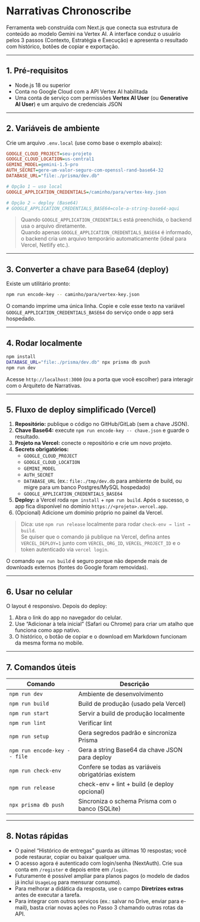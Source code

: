 # Narrativas Chronoscribe

Ferramenta web construída com Next.js que conecta sua estrutura de conteúdo ao modelo Gemini na Vertex AI. A interface conduz o usuário pelos 3 passos (Contexto, Estratégia e Execução) e apresenta o resultado com histórico, botões de copiar e exportação.

---

## 1. Pré-requisitos

- Node.js 18 ou superior
- Conta no Google Cloud com a API Vertex AI habilitada
- Uma conta de serviço com permissões **Vertex AI User** (ou **Generative AI User**) e um arquivo de credenciais JSON

---

## 2. Variáveis de ambiente

Crie um arquivo `.env.local` (use como base o exemplo abaixo):

```ini
GOOGLE_CLOUD_PROJECT=seu-projeto
GOOGLE_CLOUD_LOCATION=us-central1
GEMINI_MODEL=gemini-1.5-pro
AUTH_SECRET=gere-um-valor-seguro-com-openssl-rand-base64-32
DATABASE_URL="file:./prisma/dev.db"

# Opção 1 – uso local
GOOGLE_APPLICATION_CREDENTIALS=/caminho/para/vertex-key.json

# Opção 2 – deploy (Base64)
# GOOGLE_APPLICATION_CREDENTIALS_BASE64=cole-a-string-base64-aqui
```

> Quando `GOOGLE_APPLICATION_CREDENTIALS` está preenchida, o backend usa o arquivo diretamente.  
> Quando apenas `GOOGLE_APPLICATION_CREDENTIALS_BASE64` é informado, o backend cria um arquivo temporário automaticamente (ideal para Vercel, Netlify etc.).

---

## 3. Converter a chave para Base64 (deploy)

Existe um utilitário pronto:

```bash
npm run encode-key -- caminho/para/vertex-key.json
```

O comando imprime uma única linha. Copie e cole esse texto na variável `GOOGLE_APPLICATION_CREDENTIALS_BASE64` do serviço onde o app será hospedado.

---

## 4. Rodar localmente

```bash
npm install
DATABASE_URL="file:./prisma/dev.db" npx prisma db push
npm run dev
```

Acesse `http://localhost:3000` (ou a porta que você escolher) para interagir com o Arquiteto de Narrativas.

---

## 5. Fluxo de deploy simplificado (Vercel)

1. **Repositório:** publique o código no GitHub/GitLab (sem a chave JSON).  
2. **Chave Base64:** execute `npm run encode-key -- chave.json` e guarde o resultado.  
3. **Projeto na Vercel:** conecte o repositório e crie um novo projeto.  
4. **Secrets obrigatórios:**
   - `GOOGLE_CLOUD_PROJECT`
   - `GOOGLE_CLOUD_LOCATION`
   - `GEMINI_MODEL`
   - `AUTH_SECRET`
   - `DATABASE_URL` (ex.: `file:./tmp/dev.db` para ambiente de build, ou migre para um banco Postgres/MySQL hospedado)
   - `GOOGLE_APPLICATION_CREDENTIALS_BASE64`
5. **Deploy:** a Vercel roda `npm install` + `npm run build`. Após o sucesso, o app fica disponível no domínio `https://<projeto>.vercel.app`.  
6. (Opcional) Adicione um domínio próprio no painel da Vercel.

> Dica: use `npm run release` localmente para rodar `check-env → lint → build`.  
> Se quiser que o comando já publique na Vercel, defina antes `VERCEL_DEPLOY=1` junto com `VERCEL_ORG_ID`, `VERCEL_PROJECT_ID` e o token autenticado via `vercel login`.

O comando `npm run build` é seguro porque não depende mais de downloads externos (fontes do Google foram removidas).

---

## 6. Usar no celular

O layout é responsivo. Depois do deploy:

1. Abra o link do app no navegador do celular.  
2. Use “Adicionar à tela inicial” (Safari ou Chrome) para criar um atalho que funciona como app nativo.  
3. O histórico, o botão de copiar e o download em Markdown funcionam da mesma forma no mobile.

---

## 7. Comandos úteis

| Comando                       | Descrição                                             |
|------------------------------|-------------------------------------------------------|
| `npm run dev`                | Ambiente de desenvolvimento                          |
| `npm run build`              | Build de produção (usado pela Vercel)                |
| `npm run start`              | Servir a build de produção localmente                |
| `npm run lint`               | Verificar lint                                      |
| `npm run setup`              | Gera segredos padrão e sincroniza Prisma             |
| `npm run encode-key -- file` | Gera a string Base64 da chave JSON para deploy       |
| `npm run check-env`          | Confere se todas as variáveis obrigatórias existem   |
| `npm run release`            | check-env + lint + build (e deploy opcional)        |
| `npx prisma db push`         | Sincroniza o schema Prisma com o banco (SQLite)      |

---

## 8. Notas rápidas

- O painel “Histórico de entregas” guarda as últimas 10 respostas; você pode restaurar, copiar ou baixar qualquer uma.
- O acesso agora é autenticado com login/senha (NextAuth). Crie sua conta em `/register` e depois entre em `/login`.
- Futuramente é possível ampliar para planos pagos (o modelo de dados já inclui `UsageLog` para mensurar consumo).
- Para melhorar a didática da resposta, use o campo **Diretrizes extras** antes de executar a tarefa.
- Para integrar com outros serviços (ex.: salvar no Drive, enviar para e-mail), basta criar novas ações no Passo 3 chamando outras rotas da API.
